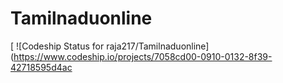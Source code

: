 Tamilnaduonline
===============
[ ![Codeship Status for raja217/Tamilnaduonline](https://www.codeship.io/projects/7058cd00-0910-0132-8f39-42718595d4ac
